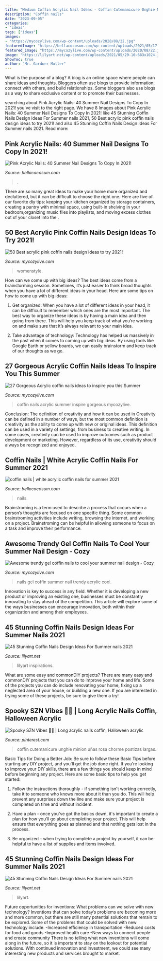 ```yaml
---
title: "Medium Coffin Acrylic Nail Ideas - Coffin Cutemanicure Unghie Minion Uñas Rosa Chorme Postizas Largas"
description: "Coffin nails"
date: "2023-09-05"
categories:
- "ideas"
tags: ["ideas"]
images:
- "https://mycozylive.com/wp-content/uploads/2020/08/22.jpg"
featuredImage: "https://bellacocosum.com/wp-content/uploads/2021/05/17-21.jpg"
featured_image: "https://mycozylive.com/wp-content/uploads/2020/08/22.jpg"
image: "https://lilyart.net/wp-content/uploads/2021/05/29-10-683x1024.jpg"
ShowToc: true
author: "Mr. Gardner Muller"
---
```



What is the purpose of a blog?
A blog is an online space where people can share ideas and thoughts. Bloggers often use blogs to provide information, connect with others, and build relationships. Some bloggers also use blogs as a way to share exclusive content or to promote their businesses.

	

		
searching about Pink Acrylic Nails: 40 Summer Nail Designs To Copy In 2021! you've visit to the right page. We have 8 Images about Pink Acrylic Nails: 40 Summer Nail Designs To Copy In 2021! like 45 Stunning Coffin Nails Design Ideas For Summer nails 2021, 50 Best acrylic pink coffin nails design ideas to try 2021! and also 45 Stunning Coffin Nails Design Ideas For Summer nails 2021. Read more:
		
    
## Pink Acrylic Nails: 40 Summer Nail Designs To Copy In 2021!

<img loading=lazy src="https://bellacocosum.com/wp-content/uploads/2021/05/17-21.jpg" onerror="this.onerror=null;this.src='https://tse4.mm.bing.net/th?id=OIP.ROuwJc8GeEZXKL__UwjAlgHaLH&amp;pid=15.1';" alt="Pink Acrylic Nails: 40 Summer Nail Designs To Copy In 2021!">

_Source: bellacocosum.com_

>. 

	

There are so many great ideas to make your home more organized and decluttered, but it can be difficult to choose the right one. Here are five of our favorite diy tips: keeping your kitchen organized by storage containers, creating a pantry with minimal space, using built-in shelving in your bedroom,organizing music files into playlists, and moving excess clothes out of your closet into the .

    
## 50 Best Acrylic Pink Coffin Nails Design Ideas To Try 2021!

<img loading=lazy src="https://mycozylive.com/wp-content/uploads/2021/04/13-13.jpg" onerror="this.onerror=null;this.src='https://tse4.mm.bing.net/th?id=OIP.fjOjzcZzsre12yC-k1AGRwHaLH&amp;pid=15.1';" alt="50 Best acrylic pink coffin nails design ideas to try 2021!">

_Source: mycozylive.com_

>womenstyle. 

	

How can we come up with big ideas?
The best ideas come from a brainstorming session. Sometimes, it’s just easier to think broad thoughts when you have a lot of different ideas in your head. Here are some tips on how to come up with big ideas:
1. Get organized: When you have a lot of different ideas in your head, it can be difficult to remember which ones are the most important. The best way to organize these ideas is by having a main idea and then going from there. This will help you keep track of what you’re working on and make sure that it’s always relevant to your main idea.

2. Take advantage of technology: Technology has helped us massively in the past when it comes to coming up with big ideas. By using tools like Google Earth or yellow boards, we can easily brainstorm and keep track of our thoughts as we go.

    
## 27 Gorgeous Acrylic Coffin Nails Ideas To Inspire You This Summer

<img loading=lazy src="https://mycozylive.com/wp-content/uploads/2020/06/21-5.jpg" onerror="this.onerror=null;this.src='https://tse4.mm.bing.net/th?id=OIP.uQkTolMII9dHbAFzKcAZmwHaK9&amp;pid=15.1';" alt="27 Gorgeous Acrylic coffin nails ideas to inspire you this Summer">

_Source: mycozylive.com_

>coffin nails acrylic summer inspire gorgeous mycozylive. 

	

Conclusion: The definition of creativity and how it can be used in
Creativity can be defined in a number of ways, but the most common definition is creativity as the ability to come up with new or original ideas. This definition can be used in a variety of settings, from business to creative writing. In some cases, creativity can be used to improve outcomes such as product development or marketing. However, regardless of its use, creativity should always be recognized and enjoyed.

    
## Coffin Nails | White Acrylic Coffin Nails For Summer 2021

<img loading=lazy src="https://bellacocosum.com/wp-content/uploads/2021/04/5-15.jpg" onerror="this.onerror=null;this.src='https://tse2.mm.bing.net/th?id=OIP.tlwLhFasU_zBU5CkoXRTBgHaLH&amp;pid=15.1';" alt="coffin nails | white acrylic coffin nails for summer 2021">

_Source: bellacocosum.com_

>nails. 

	

Brainstroming is a term used to describe a process that occurs when a person’s thoughts are focused on one specific thing. Some common brainstroming activities include writing, browsing the internet, and working on a project. Brainstroming can be helpful in allowing someone to focus on a task and improve their performance.

    
## Awesome Trendy Gel Coffin Nails To Cool Your Summer Nail Design - Cozy

<img loading=lazy src="https://mycozylive.com/wp-content/uploads/2020/08/22.jpg" onerror="this.onerror=null;this.src='https://tse2.mm.bing.net/th?id=OIP.SKOLvcDYDxAOIm-phXS8VgHaKO&amp;pid=15.1';" alt="Awesome trendy gel coffin nails to cool your summer nail design - Cozy">

_Source: mycozylive.com_

>nails gel coffin summer nail trendy acrylic cool. 

	

Innovation is key to success in any field. Whether it is developing a new product or improving an existing one, businesses must be constantly innovating to stay ahead of the competition. This article will explore some of the ways businesses can encourage innovation, both within their organization and among their employees.

    
## 45 Stunning Coffin Nails Design Ideas For Summer Nails 2021

<img loading=lazy src="https://lilyart.net/wp-content/uploads/2021/05/32-10-683x1024.jpg" onerror="this.onerror=null;this.src='https://tse1.mm.bing.net/th?id=OIP.pW8jaIAZo08FJJsm61HgPAHaLG&amp;pid=15.1';" alt="45 Stunning Coffin Nails Design Ideas For Summer nails 2021">

_Source: lilyart.net_

>lilyart inspirations. 

	

What are some easy and commonDIY projects?
There are many easy and commonDIY projects that you can do to improve your home and life. Some of the projects you can do include renovating your home, fixing up a neglected area of your house, or building a new one. If you are interested in trying some of these projects, be sure to give them a try!

    
## Spooky SZN Vibes 🎃🍂 | Long Acrylic Nails Coffin, Halloween Acrylic

<img loading=lazy src="https://i.pinimg.com/736x/de/ad/67/dead67552d084aa920946c6aee6c6bee.jpg" onerror="this.onerror=null;this.src='https://tse1.mm.bing.net/th?id=OIP.mkPRGFXDvQDqcoa4PB6_EgHaGj&amp;pid=15.1';" alt="Spooky SZN Vibes 🎃🍂 | Long acrylic nails coffin, Halloween acrylic">

_Source: pinterest.com_

>coffin cutemanicure unghie minion uñas rosa chorme postizas largas. 

	

Basic Tips for Doing a Better Job: Be sure to follow these Basic Tips before starting any DIY project, and you'll get the job done right.
If you're looking to improve your DIY skills, there are a few things you should keep in mind before beginning any project. Here are some basic tips to help you get started: 
1) Follow the instructions thoroughly - if something isn't working correctly, take it to someone who knows more about it than you do. This will help prevent any surprises down the line and make sure your project is completed on time and without incident. 

2) Have a plan - once you've got the basics down, it's important to create a plan for how you'll go about completing your project. This will help ensure that everything goes as planned and that nothing gets lost in the process. 

3) Be organized - when trying to complete a project by yourself, it can be helpful to have a list of supplies and items involved.

    
## 45 Stunning Coffin Nails Design Ideas For Summer Nails 2021

<img loading=lazy src="https://lilyart.net/wp-content/uploads/2021/05/29-10-683x1024.jpg" onerror="this.onerror=null;this.src='https://tse3.mm.bing.net/th?id=OIP.DDsMFNWr558pqutAq_Qk2wHaLG&amp;pid=15.1';" alt="45 Stunning Coffin Nails Design Ideas For Summer nails 2021">

_Source: lilyart.net_

>lilyart. 

	

Future opportunities for inventions: What problems can we solve with new technology?
Inventions that can solve today’s problems are becoming more and more common, but there are still many potential solutions that remain to be explored. Some of the problems that could be solved with new technology include: 
-Increased efficiency in transportation 
-Reduced costs for food and goods 
-Improved health care 
-New ways to connect people and create community 
There is no telling what new inventions will come along in the future, so it is important to stay on the lookout for potential solutions. With continued innovation and investment, we could see many interesting new products and services brought to market.

